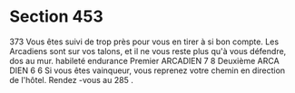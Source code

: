 # Section 453

373
Vous êtes suivi de trop près pour vous en tirer à si bon compte.
Les Arcadiens sont sur vos talons, et il ne vous reste plus qu'à
vous défendre, dos au mur.
habileté endurance
Premier  ARCADIEN    7   8
Deuxième  ARCA DIEN   6   6
Si vous êtes vainqueur, vous reprenez votre chemin en direction
de l'hôtel. Rendez -vous au 285 .